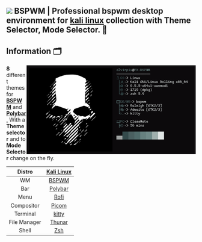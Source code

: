 ## <img src="https://images.emojiterra.com/google/noto-emoji/unicode-15/animated/1f409.gif" width ="50"><b> BSPWM | Professional bspwm desktop environment for [kali linux](https://www.kali.org/) collection with Theme Selector, Mode Selector. 🎨</b><br> 

## Information 🗂️
<img src="Resources/Feth.png" alt="Fetch" align="right" width="450">

**8** different themes for [**BSPWM**](https://github.com/baskerville/bspwm.git) and [**Polybar**,](https://github.com/polybar/polybar.git) With a **Theme selector** and to **Mode Selector** change on the fly.

|Distro|[Kali Linux](https://www.kali.org/)|
|:---:|:---:|
|WM|[BSPWM](https://github.com/baskerville/bspwm)|
|Bar|[Polybar](https://github.com/polybar/polybar)|
|Menu|[Rofi](https://github.com/davatorium/rofi)|
|Compositor|[Picom](https://archlinux.org/packages/community/x86_64/picom/)|
|Terminal|[kitty](https://github.com/kovidgoyal/kitty.git)|
|File Manager|[Thunar](https://archlinux.org/packages/extra/x86_64/thunar/)|
|Shell|[Zsh](https://archlinux.org/packages/extra/x86_64/zsh/)|
